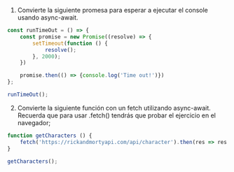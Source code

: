 1. Convierte la siguiente promesa para esperar a ejecutar el console usando async-await.

```js
const runTimeOut = () => {
    const promise = new Promise((resolve) => {
        setTimeout(function () {
            resolve();
        }, 2000);
    })

    promise.then(() => {console.log('Time out!')})
};

runTimeOut();
```
2. Convierte la siguiente función con un fetch utilizando async-await. Recuerda que para usar .fetch() tendrás que probar el ejercicio en el navegador;

````js
function getCharacters () {
    fetch('https://rickandmortyapi.com/api/character').then(res => res.json()).then(characters => console.log(characters));
}

getCharacters();
````